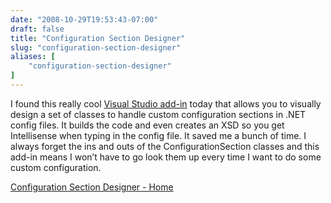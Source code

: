 ```yaml
---
date: "2008-10-29T19:53:43-07:00"
draft: false
title: "Configuration Section Designer"
slug: "configuration-section-designer"
aliases: [
	"configuration-section-designer"
]
---
```

<p>I found this really cool <a href="http://www.codeplex.com/csd">Visual Studio add-in</a> today that allows you to visually design a set of classes to handle custom configuration sections in .NET config files. It builds the code and even creates an XSD so you get Intellisense when typing in the config file. It saved me a bunch of time. I always forget the ins and outs of the ConfigurationSection classes and this add-in means I won’t have to go look them up every time I want to do some custom configuration.</p>  <p><a href="http://www.codeplex.com/csd">Configuration Section Designer - Home</a></p>
